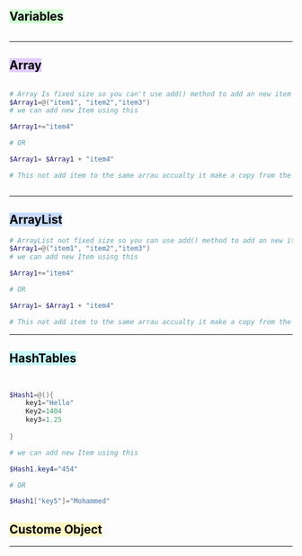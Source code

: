 
## <mark style="background: #BBFABBA6;">Variables</mark>
```PowerShell

```

<hr>

## <mark style="background: #D2B3FFA6;">Array</mark>

```Powershell

# Array Is fixed size so you can't use add() method to add an new item
$Array1=@("item1", "item2","item3")
# we can add new Item using this

$Array1+="item4"

# OR

$Array1= $Array1 + "item4"

# This not add item to the same arrau accualty it make a copy from the array with the new item and delete the first array.



```


<hr>

## <mark style="background: #ADCCFFA6;">ArrayList</mark>

```PowerShell
# ArrayList not fixed size so you can use add() method to add an new item
$Array1=@("item1", "item2","item3")
# we can add new Item using this

$Array1+="item4"

# OR

$Array1= $Array1 + "item4"

# This not add item to the same arrau accualty it make a copy from the array with the new item and delete the first array.


```
<hr>

## <mark style="background: #ABF7F7A6;">HashTables</mark>

  
```Powershell


$Hash1=@(){
	key1="Hello"
	Key2=1404
	key3=1.25
	
}

# we can add new Item using this

$Hash1.key4="454"

# OR

$Hash1["key5"]="Mohammed"


```

## <mark style="background: #FFF3A3A6;">Custome Object</mark>

<hr>










